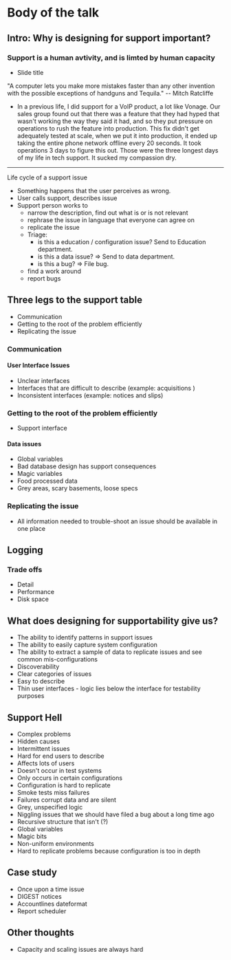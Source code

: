 # Body of the talk

## Intro: Why is designing for support important?

### Support is a human avtivity, and is limted by human capacity

* Slide title

"A computer lets you make more mistakes faster than any other invention with the possible exceptions of handguns and Tequila."
-- Mitch Ratcliffe

* In a previous life, I did support for a VoIP product, a lot like Vonage. Our sales group found out that there was a feature that they had hyped that wasn't working the way they said it had, and so they put pressure on operations to rush the feature into production. This fix didn't get adequately tested at scale, when we put it into production, it ended up taking the entire phone network offline every 20 seconds. It took operations 3 days to figure this out. Those were the three longest days of my life in tech support. It sucked my compassion dry.

---


Life cycle of a support issue

- Something happens that the user perceives as wrong.
- User calls support, describes issue
- Support person works to
    * narrow the description, find out what is or is not relevant
    * rephrase the issue in language that everyone can agree on
    * replicate the issue
    * Triage:
        * is this a education / configuration issue? Send to Education department.
        * is this a data issue? => Send to data department.
        * is this a bug? => File bug.
    * find a work around
    * report bugs


## Three legs to the support table

- Communication
- Getting to the root of the problem efficiently
- Replicating the issue

### Communication

#### User Interface Issues

* Unclear interfaces
* Interfaces that are difficult to describe (example: acquisitions )
* Inconsistent interfaces (example: notices and slips)

### Getting to the root of the problem efficiently

* Support interface

#### Data issues

* Global variables
* Bad database design has support consequences
* Magic variables
* Food processed data
* Grey areas, scary basements, loose specs

### Replicating the issue

* All information needed to trouble-shoot an issue should be available in one place

## Logging

### Trade offs

* Detail
* Performance
* Disk space

## What does designing for supportability give us?

* The ability to identify patterns in support issues
* The ability to easily capture system configuration
* The ability to extract a sample of data to replicate issues and see common mis-configurations
* Discoverability
* Clear categories of issues
* Easy to describe
* Thin user interfaces - logic lies below the interface for testability purposes

## Support Hell

* Complex problems
* Hidden causes
* Intermittent issues
* Hard for end users to describe
* Affects lots of users
* Doesn't occur in test systems
* Only occurs in certain configurations
* Configuration is hard to replicate
* Smoke tests miss failures
* Failures corrupt data and are silent
* Grey, unspecified logic
* Niggling issues that we should have filed a bug about a long time ago
* Recursive structure that isn't (?)
* Global variables
* Magic bits
* Non-uniform environments
* Hard to replicate problems because configuration is too in depth

## Case study

* Once upon a time issue
* DIGEST notices
* Accountlines dateformat
* Report scheduler

## Other thoughts

* Capacity and scaling issues are always hard
